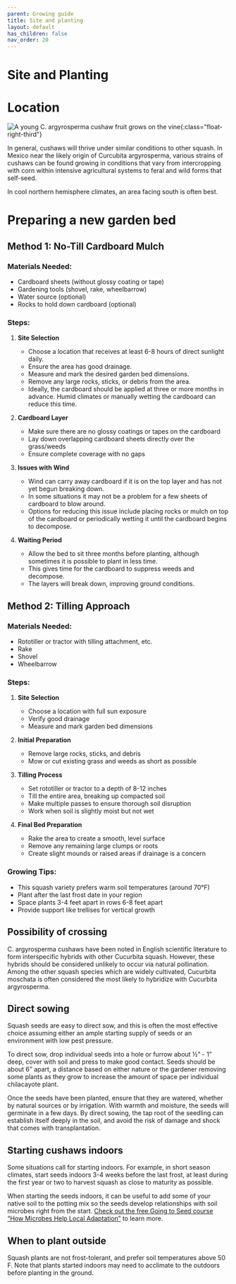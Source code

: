 ```yaml
---
parent: Growing guide
title: Site and planting
layout: default
has_children: false
nav_order: 20
---
```


# Site and Planting

# Location

![A young C. argyrosperma cushaw fruit grows on the vine](../../assets/images/growing/immature-argyrosperma-fruit-200w.jpg "Sprawling young cushaw vine"){:class="float-right-third"}

In general, cushaws will thrive under similar conditions to other squash. In Mexico near the likely origin of Curcubita argyrosperma, various strains of cushaws can be found growing in conditions that vary from intercropping with corn within intensive agricultural systems to feral and wild forms that self-seed.

In cool northern hemisphere climates, an area facing south is often best.

# Preparing a new garden bed

## Method 1: No-Till Cardboard Mulch

### Materials Needed:
- Cardboard sheets (without glossy coating or tape)
- Gardening tools (shovel, rake, wheelbarrow)
- Water source (optional)
- Rocks to hold down cardboard (optional)

### Steps:
1. **Site Selection**
   - Choose a location that receives at least 6-8 hours of direct sunlight daily.
   - Ensure the area has good drainage.
   - Measure and mark the desired garden bed dimensions.
   - Remove any large rocks, sticks, or debris from the area.
   - Ideally, the cardboard should be applied at three or more months in advance. Humid climates or manually wetting the cardboard can reduce this time.

2. **Cardboard Layer**
   - Make sure there are no glossy coatings or tapes on the cardboard
   - Lay down overlapping cardboard sheets directly over the grass/weeds
   - Ensure complete coverage with no gaps

3. **Issues with Wind**
   - Wind can carry away cardboard if it is on the top layer and has not yet begun breaking down.
   - In some situations it may not be a problem for a few sheets of cardboard to blow around.
   - Options for reducing this issue include placing rocks or mulch on top of the cardboard or periodically wetting it until the cardboard begins to decompose.

5. **Waiting Period**
   - Allow the bed to sit three months before planting, although sometimes it is possible to plant in less time.
   - This gives time for the cardboard to suppress weeds and decompose.
   - The layers will break down, improving ground conditions.

## Method 2: Tilling Approach

### Materials Needed:
- Rototiller or tractor with tilling attachment, etc.
- Rake
- Shovel
- Wheelbarrow

### Steps:
1. **Site Selection**
   - Choose a location with full sun exposure
   - Verify good drainage
   - Measure and mark garden bed dimensions

2. **Initial Preparation**
   - Remove large rocks, sticks, and debris
   - Mow or cut existing grass and weeds as short as possible

3. **Tilling Process**
   - Set rototiller or tractor to a depth of 8-12 inches
   - Till the entire area, breaking up compacted soil
   - Make multiple passes to ensure thorough soil disruption
   - Work when soil is slightly moist but not wet

4. **Final Bed Preparation**
   - Rake the area to create a smooth, level surface
   - Remove any remaining large clumps or roots
   - Create slight mounds or raised areas if drainage is a concern


### Growing Tips:
- This squash variety prefers warm soil temperatures (around 70°F)
- Plant after the last frost date in your region
- Space plants 3-4 feet apart in rows 6-8 feet apart
- Provide support like trellises for vertical growth


## Possibility of crossing

C. argyrosperma cushaws have been noted in English scientific literature to form interspecific hybrids with other Cucurbita squash. However, these hybrids should be considered unlikely to occur via natural pollination. Among the other squash species which are widely cultivated, Cucurbita moschata is often considered the most likely to hybridize with Cucurbita argyrosperma.

## Direct sowing

Squash seeds are easy to direct sow, and this is often the most effective choice assuming either an ample starting supply of seeds or an environment with low pest pressure.

To direct sow, drop individual seeds into a hole or furrow about ½” - 1” deep, cover with soil and press to make good contact. Seeds should be about 6” apart, a distance based on either nature or the gardener removing some plants as they grow to increase the amount of space per individual chilacayote plant.

Once the seeds have been planted, ensure that they are watered, whether by natural sources or by irrigation. With warmth and moisture, the seeds will germinate in a few days. By direct sowing, the tap root of the seedling can establish itself deeply in the soil, and avoid the risk of damage and shock that comes with transplantation.

## Starting cushaws indoors

Some situations call for starting indoors. For example, in short season climates, start seeds indoors 3-4 weeks before the last frost, at least during the first year or two to harvest squash as close to maturity as possible.

When starting the seeds indoors, it can be useful to add some of your native soil to the potting mix so the seeds develop relationships with soil microbes right from the start. [Check out the free Going to Seed course “How Microbes Help Local Adaptation”](https://goingtoseed.org/products/1734455) to learn more.

## When to plant outside

Squash plants are not frost-tolerant, and prefer soil temperatures above 50 F. Note that plants started indoors may need to acclimate to the outdoors before planting in the ground.